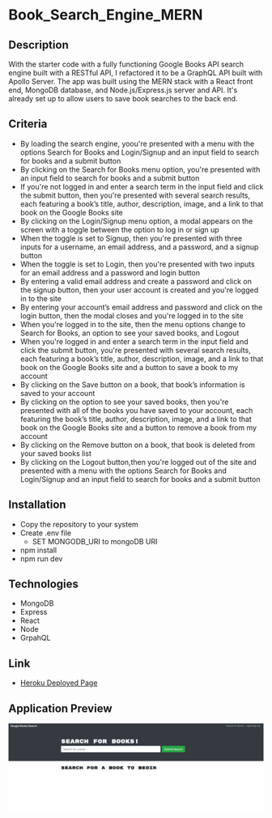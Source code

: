 # Book_Search_Engine_MERN

## Description
With the starter code with a fully functioning Google Books API search engine built with a RESTful API, I refactored it to be a GraphQL API built with Apollo Server. The app was built using the MERN stack with a React front end, MongoDB database, and Node.js/Express.js server and API. It's already set up to allow users to save book searches to the back end.

## Criteria
* By loading the search engine, yoou're presented with a menu with the options Search for Books and Login/Signup and an input field to search for books and a submit button
* By clicking on the Search for Books menu option, you're presented with an input field to search for books and a submit button
* If you're not logged in and enter a search term in the input field and click the submit button, then you're presented with several search results, each featuring a book’s title, author, description, image, and a link to that book on the Google Books site
* By clicking on the Login/Signup menu option, a modal appears on the screen with a toggle between the option to log in or sign up
* When the toggle is set to Signup, then you're presented with three inputs for a username, an email address, and a password, and a signup button
* When the toggle is set to Login, then you're presented with two inputs for an email address and a password and login button
* By entering a valid email address and create a password and click on the signup button, then your user account is created and you're logged in to the site
* By entering your account’s email address and password and click on the login button, then the modal closes and you're logged in to the site
* When you're logged in to the site, then the menu options change to Search for Books, an option to see your saved books, and Logout
* When you're logged in and enter a search term in the input field and click the submit button, you're presented with several search results, each featuring a book’s title, author, description, image, and a link to that book on the Google Books site and a button to save a book to my account
* By clicking on the Save button on a book, that book’s information is saved to your account
* By clicking on the option to see your saved books, then you're presented with all of the books you have saved to your account, each featuring the book’s title, author, description, image, and a link to that book on the Google Books site and a button to remove a book from my account
* By clicking on the Remove button on a book, that book is deleted from your saved books list
* By clicking on the Logout button,then you're logged out of the site and presented with a menu with the options Search for Books and Login/Signup and an input field to search for books and a submit button  

## Installation
* Copy the repository to your system
* Create .env file
     - SET MONGODB_URI to mongoDB URI
* npm install
* npm run dev

## Technologies
* MongoDB
* Express
* React
* Node
* GrpahQL

## Link
* [Heroku Deployed Page](https://book-search-enginee-hw.herokuapp.com/)

## Application Preview
![alt text](./client/src/asset/1.png)